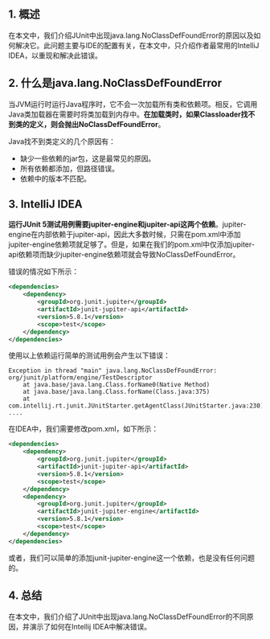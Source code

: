 ## 1. 概述

在本文中，我们介绍JUnit中出现java.lang.NoClassDefFoundError的原因以及如何解决它。此问题主要与IDE的配置有关，在本文中，只介绍作者最常用的IntelliJ IDEA，以重现和解决此错误。

## 2. 什么是java.lang.NoClassDefFoundError

当JVM运行时运行Java程序时，它不会一次加载所有类和依赖项。相反，它调用Java类加载器在需要时将类加载到内存中。**在加载类时，如果Classloader找不到类的定义，则会抛出NoClassDefFoundError**。

Java找不到类定义的几个原因有：

+ 缺少一些依赖的jar包，这是最常见的原因。
+ 所有依赖都添加，但路径错误。
+ 依赖中的版本不匹配。

## 3. IntelliJ IDEA

**运行JUnit 5测试用例需要jupiter-engine和jupiter-api这两个依赖**。jupiter-engine在内部依赖于jupiter-api，因此大多数时候，只需在pom.xml中添加jupiter-engine依赖项就足够了。但是，如果在我们的pom.xml中仅添加jupiter-api依赖项而缺少jupiter-engine依赖项就会导致NoClassDefFoundError。

错误的情况如下所示：

```xml
<dependencies>
    <dependency>
        <groupId>org.junit.jupiter</groupId>
        <artifactId>junit-jupiter-api</artifactId>
        <version>5.8.1</version>
        <scope>test</scope>
    </dependency>
</dependencies>
```

使用以上依赖运行简单的测试用例会产生以下错误：

```shell
Exception in thread "main" java.lang.NoClassDefFoundError: org/junit/platform/engine/TestDescriptor
	at java.base/java.lang.Class.forName0(Native Method)
	at java.base/java.lang.Class.forName(Class.java:375)
	at com.intellij.rt.junit.JUnitStarter.getAgentClass(JUnitStarter.java:230)
....
```

在IDEA中，我们需要修改pom.xml，如下所示：

```xml
<dependencies>
    <dependency>
        <groupId>org.junit.jupiter</groupId>
        <artifactId>junit-jupiter-api</artifactId>
        <version>5.8.1</version>
        <scope>test</scope>
    </dependency>
    <dependency>
        <groupId>org.junit.jupiter</groupId>
        <artifactId>junit-jupiter-engine</artifactId>
        <version>5.8.1</version>
        <scope>test</scope>
    </dependency>
</dependencies>
```

或者，我们可以简单的添加junit-jupiter-engine这一个依赖，也是没有任何问题的。

## 4. 总结

在本文中，我们介绍了JUnit中出现java.lang.NoClassDefFoundError的不同原因，并演示了如何在Intellij IDEA中解决错误。